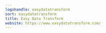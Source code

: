 ```yaml
---
logohandle: easydatatransform
sort: easydatatransform
title: Easy Data Transform
website: https://www.easydatatransform.com/
---
```

